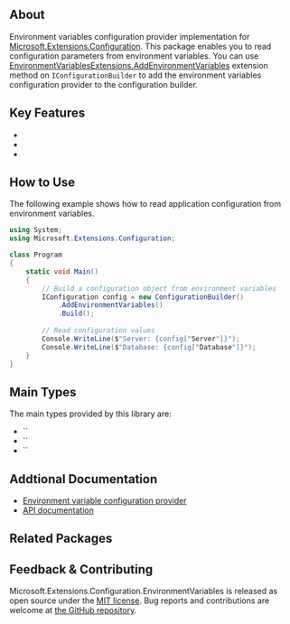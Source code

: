 ## About

<!-- A description of the package and where one can find more documentation -->

Environment variables configuration provider implementation for [Microsoft.Extensions.Configuration](https://www.nuget.org/packages/Microsoft.Extensions.Configuration/). This package enables you to read configuration parameters from environment variables. You can use [EnvironmentVariablesExtensions.AddEnvironmentVariables](https://learn.microsoft.com/dotnet/api/microsoft.extensions.configuration.environmentvariablesextensions.addenvironmentvariables) extension method on `IConfigurationBuilder` to add the environment variables configuration provider to the configuration builder.

## Key Features

<!-- The key features of this package -->

* 
* 
* 

## How to Use

<!-- A compelling example on how to use this package with code, as well as any specific guidelines for when to use the package -->

The following example shows how to read application configuration from environment variables.

```cs
using System;
using Microsoft.Extensions.Configuration;

class Program
{
    static void Main()
    {
        // Build a configuration object from environment variables
        IConfiguration config = new ConfigurationBuilder()
            .AddEnvironmentVariables()
            .Build();
        
        // Read configuration values
        Console.WriteLine($"Server: {config["Server"]}");
        Console.WriteLine($"Database: {config["Database"]}");
    }
}
```

## Main Types

<!-- The main types provided in this library -->

The main types provided by this library are:

* ``
* ``
* ``

## Addtional Documentation

<!-- Links to further documentation -->

* [Environment variable configuration provider](https://learn.microsoft.com/dotnet/core/extensions/configuration-providers#environment-variable-configuration-provider)
* [API documentation](https://learn.microsoft.com/en-us/dotnet/api/microsoft.extensions.configuration.environmentvariables)

## Related Packages

<!-- The related packages associated with this package -->

## Feedback & Contributing

<!-- How to provide feedback on this package and contribute to it -->

Microsoft.Extensions.Configuration.EnvironmentVariables is released as open source under the [MIT license](https://licenses.nuget.org/MIT). Bug reports and contributions are welcome at [the GitHub repository](https://github.com/dotnet/runtime).